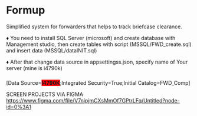 # Formup

Simplified system for forwarders that helps to track briefcase clearance.

♦ You need to install SQL Server (microsoft) and create database with Management studio,
then create tables with script (MSSQL/FWD_create.sql) and insert data (MSSQL/dataINIT.sql)

♦ After that change data source in appsettingss.json, specify name of Your server (mine is i4790k)
<h3></h3>
[Data Source=<b style="background-color:red;">I4790K</b>;Integrated Security=True;Initial Catalog=FWD_Comp]



SCREEN PROJECTS VIA FIGMA
https://www.figma.com/file/V7nipjmCXsMmOf7GPtrLFq/Untitled?node-id=0%3A1
